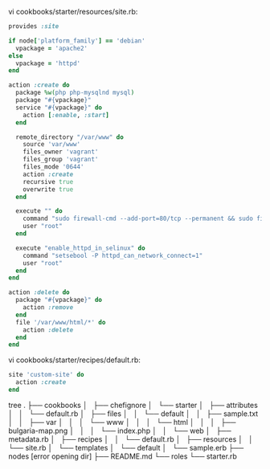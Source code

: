 vi cookbooks/starter/resources/site.rb:
``` ruby
provides :site

if node['platform_family'] == 'debian'
  vpackage = 'apache2'
else
  vpackage = 'httpd'
end

action :create do
  package %w(php php-mysqlnd mysql)
  package "#{vpackage}"
  service "#{vpackage}" do
    action [:enable, :start]
  end

  remote_directory "/var/www" do
    source 'var/www'
    files_owner 'vagrant'
    files_group 'vagrant'
    files_mode '0644'
    action :create
    recursive true
    overwrite true
  end

  execute "" do
    command "sudo firewall-cmd --add-port=80/tcp --permanent && sudo firewall-cmd --reload"
    user "root"
  end

  execute "enable_httpd_in_selinux" do
    command "setsebool -P httpd_can_network_connect=1"
    user "root"
  end
end

action :delete do
  package "#{vpackage}" do
    action :remove
  end
  file '/var/www/html/*' do
    action :delete
  end
end
```

vi cookbooks/starter/recipes/default.rb:
``` ruby
site 'custom-site' do
  action :create
end
```

tree
.
├── cookbooks
│   ├── chefignore
│   └── starter
│       ├── attributes
│       │   └── default.rb
│       ├── files
│       │   └── default
│       │       ├── sample.txt
│       │       ├── var
│       │       │   └── www
│       │       │       └── html
│       │       │           ├── bulgaria-map.png
│       │       │           └── index.php
│       │       └── web
│       ├── metadata.rb
│       ├── recipes
│       │   └── default.rb
│       ├── resources
│       │   └── site.rb
│       └── templates
│           └── default
│               └── sample.erb
├── nodes [error opening dir]
├── README.md
└── roles
    └── starter.rb